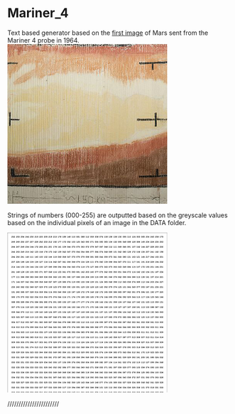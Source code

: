Mariner_4
======
Text based generator based on the [first image](https://en.wikipedia.org/wiki/Mariner_4#First_image_hand_drawn) of Mars sent from the Mariner 4 probe in 1964.
![alt text](https://github.com/badalmer/Text-Based/blob/main/Mariner_4/1024px-First_TV_Image_of_Mars.png)

Strings of numbers (000-255) are outputted based on the greyscale values based on the individual pixels of an image in the DATA folder.

![alt text](https://github.com/badalmer/Text-Based/blob/main/Mariner_4/example.png) 

///////////////////////
